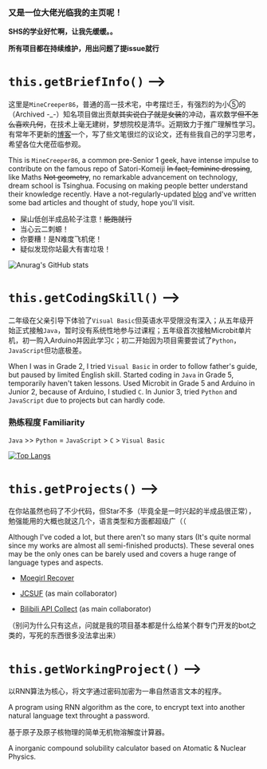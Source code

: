 ### 又是一位大佬光临我的主页呢！
**SHS的学业好忙啊，让我先缓缓。。**

**所有项目都在持续维护，用出问题了提issue就行**
# `this.getBriefInfo()` -->
  这里是``MineCreeper86``，普通的高一技术宅，中考摆烂壬，有强烈的为小⑤的（Archived -\_-）知名项目做出贡献~~其实说白了就是女装~~的冲动，喜欢数学~~但不怎么喜欢几何~~，在技术上毫无建树，梦想院校是清华。近期致力于推广理解性学习。有常年不更新的[博客](https://minecreeper.top/)一个，写了些文笔很烂的议论文，还有些我自己的学习思考，希望各位大佬莅临参观。

This is ``MineCreeper86``, a common pre-Senior 1 geek, have intense impulse to contribute on the famous repo of Satori-Komeiji ~~In fact, feminine dressing~~, like Maths ~~Not geometry~~, no remarkable advancement on technology, dream school is Tsinghua. Focusing on making people better understand their knowledge recently. Have a not-regularly-updated [blog](https://minecreeper.top/) and've written some bad articles and thought of study, hope you'll visit.

- 屎山低创半成品轮子注意！~~能跑就行~~
- 当心云二刺螈！
- 你要糟！是N难度飞机佬！
- 疑似发现你站最大有害垃圾！

![Anurag's GitHub stats](https://github-readme-stats.vercel.app/api?username=MineCreeper86&count_private=true&theme=cobalt&show_icons=true)

# `this.getCodingSkill()` -->
  二年级在父亲引导下体验了``Visual Basic``但英语水平受限没有深入；从五年级开始正式接触``Java``，暂时没有系统性地参与过课程；五年级首次接触Microbit单片机，初一购入Arduino并因此学习``C``；初二开始因为项目需要尝试了``Python``，``JavaScript``但功底极差。
  
 When I was in Grade 2, I tried ``Visual Basic`` in order to follow father's guide, but paused by limited English skill. Started coding in ``Java`` in Grade 5, temporarily haven't taken lessons. Used Microbit in Grade 5 and Arduino in Junior 2, because of Arduino, I studied ``C``. In Junior 3, tried ``Python`` and ``JavaScript`` due to projects but can hardly code.
 
 ### 熟练程度 Familiarity
 
 ``Java`` >> ``Python`` = ``JavaScript`` > ``C`` > ``Visual Basic``
 
[![Top Langs](https://github-readme-stats.vercel.app/api/top-langs/?username=MineCreeper86&theme=cobalt)](https://github.com/anuraghazra/github-readme-stats)

# `this.getProjects()` -->
  在你站虽然也码了不少代码，但Star不多（毕竟全是一时兴起的半成品很正常），勉强能用的大概也就这几个，语言类型和方面都超级广（（
  
  Although I've coded a lot, but there aren't so many stars (It's quite normal since my works are almost all semi-finished products). These several ones may be the only ones can be barely used and covers a huge range of language types and aspects.
  
- [Moegirl Recover](https://github.com/MineCreeper86/moegirl-recover)

- [JCSUF](https://github.com/EvanNotFound/JCSUF) (as main collaborator)

- [Bilibili API Collect](https://github.com/SocialSisterYi/bilibili-api-collect) (as main collaborator)

（别问为什么只有这点，问就是我的项目基本都是什么给某个群专门开发的bot之类的，写死的东西很多没法拿出来）

# `this.getWorkingProject()` -->
  以RNN算法为核心，将文字通过密码加密为一串自然语言文本的程序。
  
  A program using RNN algorithm as the core, to encrypt text into another natural language text throught a password.
  
  基于原子及原子核物理的简单无机物溶解度计算器。
  
  A inorganic compound solubility calculator based on Atomatic & Nuclear Physics.
